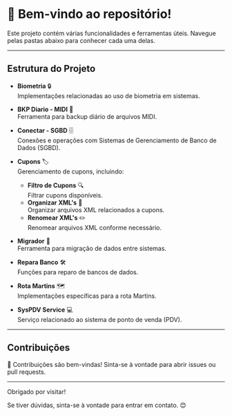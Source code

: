 # 👋 Bem-vindo ao repositório!

Este projeto contém várias funcionalidades e ferramentas úteis. Navegue pelas pastas abaixo para conhecer cada uma delas.

---

## Estrutura do Projeto

- **Biometria** 🔒  
  Implementações relacionadas ao uso de biometria em sistemas.

- **BKP Diario - MIDI** 🎵  
  Ferramenta para backup diário de arquivos MIDI.

- **Conectar - SGBD** 🗄️  
  Conexões e operações com Sistemas de Gerenciamento de Banco de Dados (SGBD).

- **Cupons** 🏷️  
  Gerenciamento de cupons, incluindo:
  - **Filtro de Cupons** 🔍  
    Filtrar cupons disponíveis.
  - **Organizar XML's** 📂  
    Organizar arquivos XML relacionados a cupons.
  - **Renomear XML's** ✏️  
    Renomear arquivos XML conforme necessário.

- **Migrador** 🚀  
  Ferramenta para migração de dados entre sistemas.

- **Repara Banco** 🛠️  
  Funções para reparo de bancos de dados.

- **Rota Martins** 🗺️  
  Implementações específicas para a rota Martins.

- **SysPDV Service** 💻  
  Serviço relacionado ao sistema de ponto de venda (PDV).

---

## Contribuições

🤝 Contribuições são bem-vindas! Sinta-se à vontade para abrir issues ou pull requests.

---

Obrigado por visitar! 

Se tiver dúvidas, sinta-se à vontade para entrar em contato. 😊